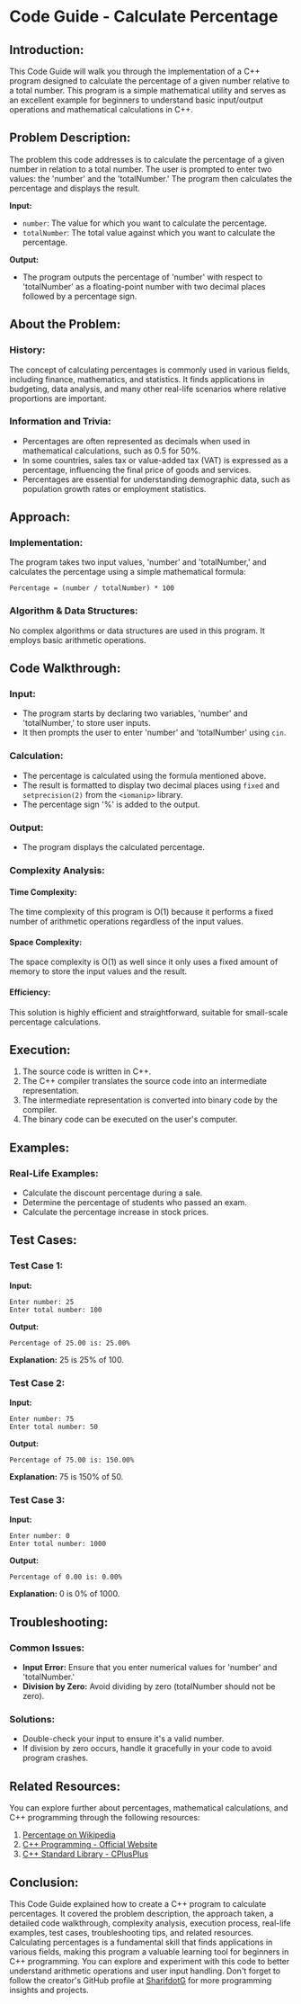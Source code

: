 # Code Guide - Calculate Percentage

## Introduction:
This Code Guide will walk you through the implementation of a C++ program designed to calculate the percentage of a given number relative to a total number. This program is a simple mathematical utility and serves as an excellent example for beginners to understand basic input/output operations and mathematical calculations in C++.

## Problem Description:
The problem this code addresses is to calculate the percentage of a given number in relation to a total number. The user is prompted to enter two values: the 'number' and the 'totalNumber.' The program then calculates the percentage and displays the result. 

**Input:**
- `number`: The value for which you want to calculate the percentage.
- `totalNumber`: The total value against which you want to calculate the percentage.

**Output:**
- The program outputs the percentage of 'number' with respect to 'totalNumber' as a floating-point number with two decimal places followed by a percentage sign.

## About the Problem:

### History:
The concept of calculating percentages is commonly used in various fields, including finance, mathematics, and statistics. It finds applications in budgeting, data analysis, and many other real-life scenarios where relative proportions are important.

### Information and Trivia:
- Percentages are often represented as decimals when used in mathematical calculations, such as 0.5 for 50%.
- In some countries, sales tax or value-added tax (VAT) is expressed as a percentage, influencing the final price of goods and services.
- Percentages are essential for understanding demographic data, such as population growth rates or employment statistics.

## Approach:

### Implementation:
The program takes two input values, 'number' and 'totalNumber,' and calculates the percentage using a simple mathematical formula:

```
Percentage = (number / totalNumber) * 100
```

### Algorithm & Data Structures:
No complex algorithms or data structures are used in this program. It employs basic arithmetic operations.

## Code Walkthrough:

### Input:
- The program starts by declaring two variables, 'number' and 'totalNumber,' to store user inputs.
- It then prompts the user to enter 'number' and 'totalNumber' using `cin`.

### Calculation:
- The percentage is calculated using the formula mentioned above.
- The result is formatted to display two decimal places using `fixed` and `setprecision(2)` from the `<iomanip>` library.
- The percentage sign '%' is added to the output.

### Output:
- The program displays the calculated percentage.

### Complexity Analysis:

#### Time Complexity:
The time complexity of this program is O(1) because it performs a fixed number of arithmetic operations regardless of the input values.

#### Space Complexity:
The space complexity is O(1) as well since it only uses a fixed amount of memory to store the input values and the result.

#### Efficiency:
This solution is highly efficient and straightforward, suitable for small-scale percentage calculations.

## Execution:

1. The source code is written in C++.
2. The C++ compiler translates the source code into an intermediate representation.
3. The intermediate representation is converted into binary code by the compiler.
4. The binary code can be executed on the user's computer.

## Examples:

### Real-Life Examples:
- Calculate the discount percentage during a sale.
- Determine the percentage of students who passed an exam.
- Calculate the percentage increase in stock prices.

## Test Cases:

### Test Case 1:
**Input:**
```
Enter number: 25
Enter total number: 100
```
**Output:**
```
Percentage of 25.00 is: 25.00%
```
**Explanation:** 25 is 25% of 100.

### Test Case 2:
**Input:**
```
Enter number: 75
Enter total number: 50
```
**Output:**
```
Percentage of 75.00 is: 150.00%
```
**Explanation:** 75 is 150% of 50.

### Test Case 3:
**Input:**
```
Enter number: 0
Enter total number: 1000
```
**Output:**
```
Percentage of 0.00 is: 0.00%
```
**Explanation:** 0 is 0% of 1000.

## Troubleshooting:

### Common Issues:
- **Input Error:** Ensure that you enter numerical values for 'number' and 'totalNumber.'
- **Division by Zero:** Avoid dividing by zero (totalNumber should not be zero).

### Solutions:
- Double-check your input to ensure it's a valid number.
- If division by zero occurs, handle it gracefully in your code to avoid program crashes.

## Related Resources:

You can explore further about percentages, mathematical calculations, and C++ programming through the following resources:

1. [Percentage on Wikipedia](https://en.wikipedia.org/wiki/Percentage)
2. [C++ Programming - Official Website](https://isocpp.org/)
3. [C++ Standard Library - CPlusPlus](http://www.cplusplus.com/reference/)

## Conclusion:

This Code Guide explained how to create a C++ program to calculate percentages. It covered the problem description, the approach taken, a detailed code walkthrough, complexity analysis, execution process, real-life examples, test cases, troubleshooting tips, and related resources. Calculating percentages is a fundamental skill that finds applications in various fields, making this program a valuable learning tool for beginners in C++ programming. You can explore and experiment with this code to better understand arithmetic operations and user input handling. Don't forget to follow the creator's GitHub profile at [SharifdotG](https://github.com/SharifdotG) for more programming insights and projects.